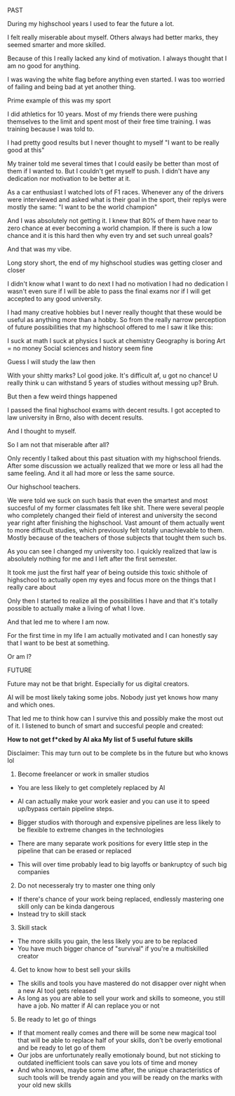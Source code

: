 PAST

During my highschool years I used to fear the future a lot.

I felt really miserable about myself.
Others always had better marks, they seemed smarter and more skilled.

Because of this I really lacked any kind of motivation.
I always thought that I am no good for anything.

I was waving the white flag before anything even started.
I was too worried of failing and being bad at yet another thing.

Prime example of this was my sport

I did athletics for 10 years. 
Most of my friends there were pushing themselves to the limit and spent most of their free time training.
I was training because I was told to. 

I had pretty good results but I never thought to myself
"I want to be really good at this"

My trainer told me several times that I could easily be better than most of them if I wanted to.
But I couldn't get myself to push. I didn't have any dedication nor motivation to be better at it.

As a car enthusiast I watched lots of F1 races.
Whenever any of the drivers were interviewed and asked what is their goal in the sport, their replys were mostly the same:
"I want to be the world champion"

And I was absolutely not getting it.
I knew that 80% of them have near to zero chance at ever becoming a world champion.
If there is such a low chance and it is this hard then why even try and set such unreal goals?

And that was my vibe.

Long story short, the end of my highschool studies was getting closer and closer

I didn't know what I want to do next
I had no motivation
I had no dedication
I wasn't even sure if I will be able to pass the final exams nor if I will get accepted to any good university.

I had many creative hobbies but I never really thought that these would be useful as anything more than a hobby.
So from the really narrow perception of future possibilities that my highschool offered to me I saw it like this:

I suck at math
I suck at physics
I suck at chemistry
Geography is boring
Art = no money
Social sciences and history seem fine

Guess I will study the law then

With your shitty marks? Lol good joke.
It's difficult af, u got no chance!
U really think u can withstand 5 years of studies without messing up? Bruh.

But then a few weird things happened

I passed the final highschool exams with decent results.
I got accepted to law university in Brno, also with decent results.

And I thought to myself.

So I am not that miserable after all?

Only recently I talked about this past situation with my highschool friends.
After some discussion we actually realized that we more or less all had the same feeling.
And it all had more or less the same source.

Our highschool teachers.

We were told we suck on such basis that even the smartest and most succesful of my former classmates felt like shit.
There were several people who completely changed their field of interest and university the second year right after finishing the highschool.
Vast amount of them actually went to more difficult studies, which previously felt totally unachievable to them. 
Mostly because of the teachers of those subjects that tought them such bs.

As you can see I changed my university too.
I quickly realized that law is absolutely nothing for me and I left after the first semester.

It took me just the first half year of being outside this toxic shithole of highschool to actually open my eyes and focus more on the things that I really care about

Only then I started to realize all the possibilities I have and that it's totally possible to actually make a living of what I love.

And that led me to where I am now.

For the first time in my life I am actually motivated and I can honestly say that I want to be best at something.

Or am I?

FUTURE

Future may not be that bright.
Especially for us digital creators.

AI will be most likely taking some jobs.
Nobody just yet knows how many and which ones.

That led me to think how can I survive this and possibly make the most out of it.
I listened to bunch of smart and succesful people and created:

**How to not get f*cked by AI aka My list of 5 useful future skills**

Disclaimer: This may turn out to be complete bs in the future but who knows lol

1) Become freelancer or work in smaller studios
- You are less likely to get completely replaced by AI
- AI can actually make your work easier and you can use it to speed up/bypass certain pipeline steps.

- Bigger studios with thorough and expensive pipelines are less likely to be flexible to extreme changes in the technologies
- There are many separate work positions for every little step in the pipeline that can be erased or replaced
- This will over time probably lead to big layoffs or bankruptcy of such big companies

2) Do not necesseraly try to master one thing only
- If there's chance of your work being replaced, endlessly mastering one skill only can be kinda dangerous
- Instead try to skill stack

3) Skill stack
- The more skills you gain, the less likely you are to be replaced
- You have much bigger chance of "survival" if you're a multiskilled creator

4) Get to know how to best sell your skills
- The skills and tools you have mastered do not disapper over night when a new AI tool gets released
- As long as you are able to sell your work and skills to someone, you still have a job. No matter if AI can replace you or not

5) Be ready to let go of things
- If that moment really comes and there will be some new magical tool that will be able to replace half of your skills, don't be overly emotional and be ready to let go of them
- Our jobs are unfortunately really emotionaly bound, but not sticking to outdated inefficient tools can save you lots of time and money
- And who knows, maybe some time after, the unique characteristics of such tools will be trendy again and you will be ready on the marks with your old new skills













